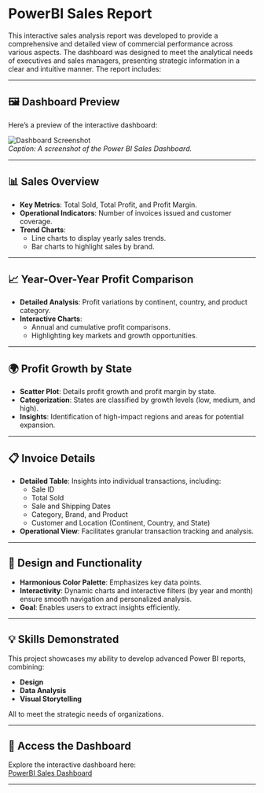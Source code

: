 # PowerBI Sales Report

This interactive sales analysis report was developed to provide a comprehensive and detailed view of commercial performance across various aspects. The dashboard was designed to meet the analytical needs of executives and sales managers, presenting strategic information in a clear and intuitive manner. The report includes:

---

## 🖼️ **Dashboard Preview**
Here’s a preview of the interactive dashboard:

![Dashboard Screenshot](https://i.imgur.com/cQc1nZ0.png)  
*Caption: A screenshot of the Power BI Sales Dashboard.*

---

## 📊 **Sales Overview**
- **Key Metrics**: Total Sold, Total Profit, and Profit Margin.
- **Operational Indicators**: Number of invoices issued and customer coverage.
- **Trend Charts**:
  - Line charts to display yearly sales trends.
  - Bar charts to highlight sales by brand.

---

## 📈 **Year-Over-Year Profit Comparison**
- **Detailed Analysis**: Profit variations by continent, country, and product category.
- **Interactive Charts**:
  - Annual and cumulative profit comparisons.
  - Highlighting key markets and growth opportunities.

---

## 🌍 **Profit Growth by State**
- **Scatter Plot**: Details profit growth and profit margin by state.
- **Categorization**: States are classified by growth levels (low, medium, and high).
- **Insights**: Identification of high-impact regions and areas for potential expansion.

---

## 📋 **Invoice Details**
- **Detailed Table**: Insights into individual transactions, including:
  - Sale ID
  - Total Sold
  - Sale and Shipping Dates
  - Category, Brand, and Product
  - Customer and Location (Continent, Country, and State)
- **Operational View**: Facilitates granular transaction tracking and analysis.

---

## 🎨 **Design and Functionality**
- **Harmonious Color Palette**: Emphasizes key data points.
- **Interactivity**: Dynamic charts and interactive filters (by year and month) ensure smooth navigation and personalized analysis.
- **Goal**: Enables users to extract insights efficiently.

---

## 💡 **Skills Demonstrated**
This project showcases my ability to develop advanced Power BI reports, combining:
- **Design**
- **Data Analysis**
- **Visual Storytelling**

All to meet the strategic needs of organizations.

---

## 🔗 **Access the Dashboard**
Explore the interactive dashboard here:  
<a href="https://app.powerbi.com/view?r=eyJrIjoiZGVlMDQwYmMtMDI0NC00YmI2LWEyMjctYzk2YWZjZWViNmQ2IiwidCI6ImFjYmJkZDFlLTE4YWYtNDIyMy04ZTdiLWMwZDk3MTllYTVmZiJ9" target="_blank">PowerBI Sales Dashboard</a>

---
